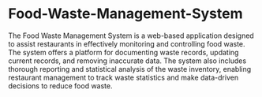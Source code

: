 # Food-Waste-Management-System

The Food Waste Management System is a web-based application designed to assist restaurants in effectively monitoring and controlling food waste. The system offers a platform for documenting waste records, updating current records, and removing inaccurate data. The system also includes thorough reporting and statistical analysis of the waste inventory, enabling restaurant management to track waste statistics and make data-driven decisions to reduce food waste.
